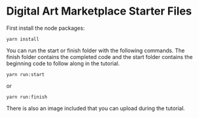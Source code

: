 # Digital Art Marketplace Starter Files

First install the node packages:

```
yarn install
```

You can run the start or finish folder with the following commands. The finish folder contains the completed code and the start folder contains the beginning code to follow along in the tutorial.

```
yarn run:start
```

or

```
yarn run:finish
```

There is also an image included that you can upload during the tutorial.
